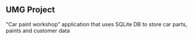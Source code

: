 ## UMG Project
"Car paint workshop" application that uses SQLite DB to store car parts, paints and customer data
